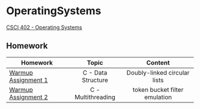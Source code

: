 # OperatingSystems

[CSCI 402 - Operating Systems](https://merlot.usc.edu/cs402-f23/)

## Homework
| Homework      | Topic         | Content
| ------------- |:-------------:|:-------------:|
| [Warmup Assignment 1](WA1)    | C - Data Structure | Doubly-linked circular lists   
| [Warmup Assignment 2](WA2)    | C - Multithreading | token bucket filter emulation 
